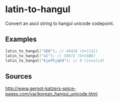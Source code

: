 # latin-to-hangul
Convert an ascii string to hangul unicode codepoint.
## Examples
```c
latin_to_hangul("SEO"); // 49436 (U+C11C)
latin_to_hangul("ul"); // 50872 (U+C6B8)
latin_to_hangul("kjefhjqhd"); // 0 (invalid)
```
## Sources
http://www.gernot-katzers-spice-pages.com/var/korean_hangul_unicode.html

